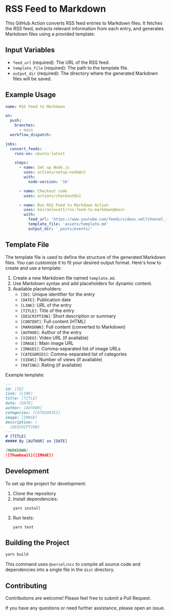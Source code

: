 # RSS Feed to Markdown

This GitHub Action converts RSS feed entries to Markdown files. It fetches the RSS feed, extracts relevant information from each entry, and generates Markdown files using a provided template.

## Input Variables

- `feed_url` (required): The URL of the RSS feed.
- `template_file` (required): The path to the template file.
- `output_dir` (required): The directory where the generated Markdown files will be saved.

## Example Usage

```yaml
name: RSS Feed to Markdown

on:
  push:
    branches:
      - main
  workflow_dispatch:

jobs:
  convert_feeds:
    runs-on: ubuntu-latest

    steps:
      - name: Set up Node.js
        uses: actions/setup-node@v2
        with:
          node-version: '16'

      - name: Checkout code
        uses: actions/checkout@v2

      - name: Run RSS Feed to Markdown Action
        uses: keiranlovett/rss-feed-to-markdown@main
        with:
          feed_url: 'https://www.youtube.com/feeds/videos.xml?channel_id=UCuVczNc74_jsmgNlAhHbz-Q'
          template_file: 'assets/template.md'
          output_dir: '_posts/events/'
```

## Template File

The template file is used to define the structure of the generated Markdown files. You can customize it to fit your desired output format. Here's how to create and use a template:

1. Create a new Markdown file named `template.md`.
2. Use Markdown syntax and add placeholders for dynamic content.
3. Available placeholders:
   - `[ID]`: Unique identifier for the entry
   - `[DATE]`: Publication date
   - `[LINK]`: URL of the entry
   - `[TITLE]`: Title of the entry
   - `[DESCRIPTION]`: Short description or summary
   - `[CONTENT]`: Full content (HTML)
   - `[MARKDOWN]`: Full content (converted to Markdown)
   - `[AUTHOR]`: Author of the entry
   - `[VIDEO]`: Video URL (if available)
   - `[IMAGE]`: Main image URL
   - `[IMAGES]`: Comma-separated list of image URLs
   - `[CATEGORIES]`: Comma-separated list of categories
   - `[VIEWS]`: Number of views (if available)
   - `[RATING]`: Rating (if available)

Example template:

```markdown
---
id: [ID]
link: [LINK]
title: [TITLE]
date: [DATE]
author: [AUTHOR]
categories: [CATEGORIES]
image: [IMAGE]
description: >
  [DESCRIPTION]
---
# [TITLE]
##### By [AUTHOR] on [DATE]

[MARKDOWN]
![Thumbnail]([IMAGE])
```

## Development

To set up the project for development:

1. Clone the repository
2. Install dependencies:
   ```
   yarn install
   ```
3. Run tests:
   ```
   yarn test
   ```

## Building the Project

```bash
yarn build
```

This command uses `@vercel/ncc` to compile all source code and dependencies into a single file in the `dist` directory.

## Contributing

Contributions are welcome! Please feel free to submit a Pull Request.

If you have any questions or need further assistance, please open an issue.
